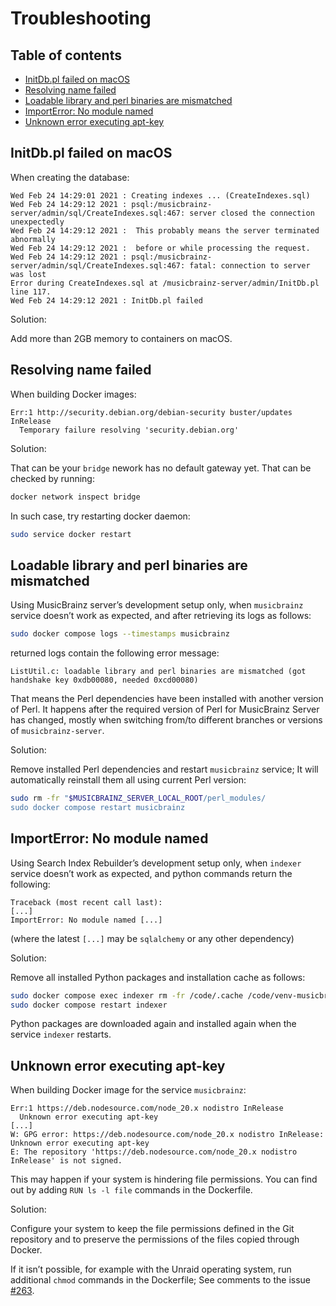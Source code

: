 # Troubleshooting

## Table of contents

<!-- toc -->

- [InitDb.pl failed on macOS](#initdbpl-failed-on-macos)
- [Resolving name failed](#resolving-name-failed)
- [Loadable library and perl binaries are mismatched](#loadable-library-and-perl-binaries-are-mismatched)
- [ImportError: No module named](#importerror-no-module-named)
- [Unknown error executing apt-key](#unknown-error-executing-apt-key)

<!-- tocstop -->

## InitDb.pl failed on macOS

When creating the database:

```log
Wed Feb 24 14:29:01 2021 : Creating indexes ... (CreateIndexes.sql)
Wed Feb 24 14:29:12 2021 : psql:/musicbrainz-server/admin/sql/CreateIndexes.sql:467: server closed the connection unexpectedly
Wed Feb 24 14:29:12 2021 : 	This probably means the server terminated abnormally
Wed Feb 24 14:29:12 2021 : 	before or while processing the request.
Wed Feb 24 14:29:12 2021 : psql:/musicbrainz-server/admin/sql/CreateIndexes.sql:467: fatal: connection to server was lost
Error during CreateIndexes.sql at /musicbrainz-server/admin/InitDb.pl line 117.
Wed Feb 24 14:29:12 2021 : InitDb.pl failed
```

Solution:

Add more than 2GB memory to containers on macOS.

## Resolving name failed

When building Docker images:

```log
Err:1 http://security.debian.org/debian-security buster/updates InRelease
  Temporary failure resolving 'security.debian.org'
```

Solution:

That can be your `bridge` nework has no default gateway yet.
That can be checked by running:

```bash
docker network inspect bridge
```

In such case, try restarting docker daemon:

```bash
sudo service docker restart
```

## Loadable library and perl binaries are mismatched

Using MusicBrainz server’s development setup only,
when `musicbrainz` service doesn’t work as expected,
and after retrieving its logs as follows:

```bash
sudo docker compose logs --timestamps musicbrainz
```

returned logs contain the following error message:

```log
ListUtil.c: loadable library and perl binaries are mismatched (got handshake key 0xdb00080, needed 0xcd00080)
```

That means the Perl dependencies have been installed with another
version of Perl. It happens after the required version of Perl for
MusicBrainz Server has changed, mostly when switching from/to
different branches or versions of `musicbrainz-server`.

Solution:

Remove installed Perl dependencies and restart `musicbrainz` service;
It will automatically reinstall them all using current Perl version:

```bash
sudo rm -fr "$MUSICBRAINZ_SERVER_LOCAL_ROOT/perl_modules/
sudo docker compose restart musicbrainz
```

## ImportError: No module named

Using Search Index Rebuilder’s development setup only,
when `indexer` service doesn’t work as expected,
and python commands return the following:

```log
Traceback (most recent call last):
[...]
ImportError: No module named [...]
```

(where the latest `[...]` may be `sqlalchemy` or any other dependency)

Solution:

Remove all installed Python packages and installation cache as follows:

```bash
sudo docker compose exec indexer rm -fr /code/.cache /code/venv-musicbrainz-docker
sudo docker compose restart indexer
```

Python packages are downloaded again and installed again when the
service `indexer` restarts.

## Unknown error executing apt-key

When building Docker image for the service `musicbrainz`:

``` log
Err:1 https://deb.nodesource.com/node_20.x nodistro InRelease
  Unknown error executing apt-key
[...]
W: GPG error: https://deb.nodesource.com/node_20.x nodistro InRelease: Unknown error executing apt-key
E: The repository 'https://deb.nodesource.com/node_20.x nodistro InRelease' is not signed.
```

This may happen if your system is hindering file permissions.
You can find out by adding `RUN ls -l file` commands in the
Dockerfile.

Solution:

Configure your system to keep the file permissions defined in the Git repository
and to preserve the permissions of the files copied through Docker.

If it isn’t possible, for example with the Unraid operating system,
run additional `chmod` commands in the Dockerfile; See comments to the
issue [#263](https://github.com/metabrainz/musicbrainz-docker/pull/263).

